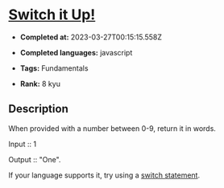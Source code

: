 # [Switch it Up!](https://www.codewars.com/kata/5808dcb8f0ed42ae34000031)

- **Completed at:** 2023-03-27T00:15:15.558Z

- **Completed languages:** javascript

- **Tags:** Fundamentals

- **Rank:** 8 kyu

## Description

When provided with a number between 0-9, return it in words.

Input :: 1

Output :: "One".

If your language supports it, try using a <a href="https://en.wikipedia.org/wiki/Switch_statement">switch statement</a>.
